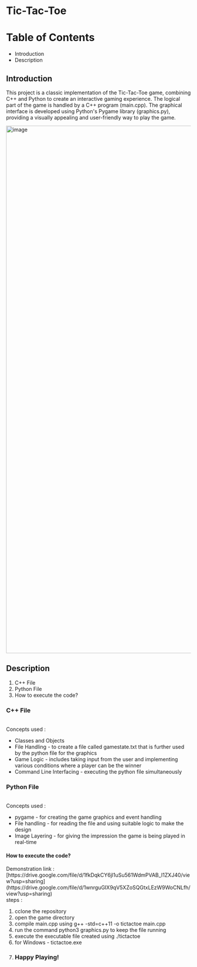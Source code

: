 # Tic-Tac-Toe

<h1>Table of Contents</h1>
<ul>
  <li>Introduction</li>
  <li>Description</li>
</ul>
<h2>Introduction</h2>
<p>This project is a classic implementation of the Tic-Tac-Toe game, combining C++ and Python to create an interactive gaming experience. The logical part of the game is handled by a C++ program (main.cpp). The graphical interface is developed using Python's Pygame library (graphics.py), providing a visually appealing and user-friendly way to play the game.</p>
<img width="1440" alt="image" src="https://github.com/user-attachments/assets/b8a27e50-abc5-4aa1-9fc2-cc5e566c8b59">
<br>
<h2>Description</h2>
<ol>
  <li>C++ File</li>
  <li>Python File</li>
  <li>How to execute the code?</li>
</ol>
<h3>C++ File</h3>
<br>
Concepts used :
<ul>
  <li>Classes and Objects</li>
  <li>File Handling - to create a file called gamestate.txt that is further used by the python file for the graphics</li>
  <li>Game Logic - includes taking input from the user and implementing various conditions where a player can be the winner</li>
  <li>Command Line Interfacing - executing the python file simultaneously</li>
</ul>

<h3>Python File</h3>
<br>
Concepts used :
<ul>
  <li>pygame - for creating the game graphics and event handling</li>
  <li>File handling - for reading the file and using suitable logic to make the design</li>
  <li>Image Layering - for giving the impression the game is being played in real-time</li>
</ul>

<h4>How to execute the code?</h4>
Demonstration link : [https://drive.google.com/file/d/1fkDqkCY6jl1uSu561WdmPVAB_I1ZXJ40/view?usp=sharing](https://drive.google.com/file/d/1wnrguGIX9qV5XZoSQGtxLEzW9WoCNLfh/view?usp=sharing)
<br>
steps :
<ol>
  <li>cclone the repository</li>
  <li>open the game directory</li>
  <li>compile main.cpp using g++ -std=c++11 -o tictactoe main.cpp</li>
  <li>run the command python3 graphics.py
 to keep the file running</li>
  <li>execute the executable file created using ./tictactoe</li>
  <li>for Windows - tictactoe.exe</li>
  
<li><h3>Happy Playing!</h3></li>
</ol>
